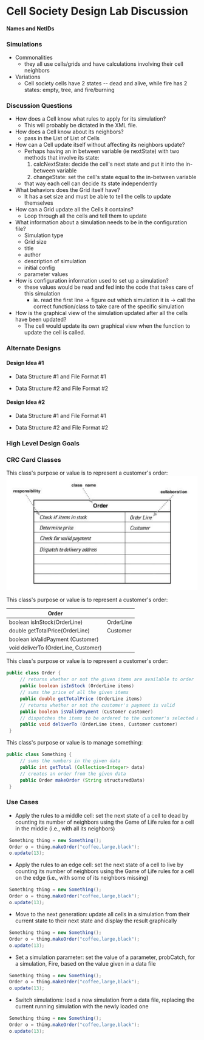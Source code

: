 # Cell Society Design Lab Discussion
#### Names and NetIDs


### Simulations

* Commonalities
  * they all use cells/grids and have calculations involving their cell neighbors 
* Variations
  * Cell society cells have 2 states -- dead and alive, while fire has 2 states: empty, tree, and
    fire/burning
  


### Discussion Questions

* How does a Cell know what rules to apply for its simulation?
  * This will probably be dictated in the XML file. 
* How does a Cell know about its neighbors?
  * pass in the List of List of Cells
* How can a Cell update itself without affecting its neighbors update?
  * Perhaps having an in between variable (ie nextState) with two methods that involve its state:
    1. calcNextState: decide the cell's next state and put it into the in-between variable
    2. changeState: set the cell's state equal to the in-between variable
  * that way each cell can decide its state independently
* What behaviors does the Grid itself have?
  * It has a set size and must be able to tell the cells to update themselves
* How can a Grid update all the Cells it contains?
  * Loop through all the cells and tell them to update
* What information about a simulation needs to be in the configuration file?
  * Simulation type
  * Grid size
  * title
  * author
  * description of simulation
  * initial config
  * parameter values
* How is configuration information used to set up a simulation?
  * these values would be read and fed into the code that takes care of this simulation
    * ie. read the first line -> figure out which simulation it is -> call the correct function/class
      to take care of the specific simulation
* How is the graphical view of the simulation updated after all the cells have been updated?
  * The cell would update its own graphical view when the function to update the cell is called.


### Alternate Designs

#### Design Idea #1

* Data Structure #1 and File Format #1

* Data Structure #2 and File Format #2


#### Design Idea #2

* Data Structure #1 and File Format #1

* Data Structure #2 and File Format #2



### High Level Design Goals



### CRC Card Classes

This class's purpose or value is to represent a customer's order:
![Order Class CRC Card](images/order_crc_card.png "Order Class")


This class's purpose or value is to represent a customer's order:

|Order| |
|---|---|
|boolean isInStock(OrderLine)         |OrderLine|
|double getTotalPrice(OrderLine)      |Customer|
|boolean isValidPayment (Customer)    | |
|void deliverTo (OrderLine, Customer) | |


This class's purpose or value is to represent a customer's order:
```java
public class Order {
     // returns whether or not the given items are available to order
     public boolean isInStock (OrderLine items)
     // sums the price of all the given items
     public double getTotalPrice (OrderLine items)
     // returns whether or not the customer's payment is valid
     public boolean isValidPayment (Customer customer)
     // dispatches the items to be ordered to the customer's selected address
     public void deliverTo (OrderLine items, Customer customer)
 }
 ```


This class's purpose or value is to manage something:
```java
public class Something {
     // sums the numbers in the given data
     public int getTotal (Collection<Integer> data)
	 // creates an order from the given data
     public Order makeOrder (String structuredData)
 }
```


### Use Cases

* Apply the rules to a middle cell: set the next state of a cell to dead by counting its number of neighbors using the Game of Life rules for a cell in the middle (i.e., with all its neighbors)
```java
 Something thing = new Something();
 Order o = thing.makeOrder("coffee,large,black");
 o.update(13);
```

* Apply the rules to an edge cell: set the next state of a cell to live by counting its number of neighbors using the Game of Life rules for a cell on the edge (i.e., with some of its neighbors missing)
```java
 Something thing = new Something();
 Order o = thing.makeOrder("coffee,large,black");
 o.update(13);
```

* Move to the next generation: update all cells in a simulation from their current state to their next state and display the result graphically
```java
 Something thing = new Something();
 Order o = thing.makeOrder("coffee,large,black");
 o.update(13);
```

* Set a simulation parameter: set the value of a parameter, probCatch, for a simulation, Fire, based on the value given in a data file
```java
 Something thing = new Something();
 Order o = thing.makeOrder("coffee,large,black");
 o.update(13);
```

* Switch simulations: load a new simulation from a data file, replacing the current running simulation with the newly loaded one
```java
 Something thing = new Something();
 Order o = thing.makeOrder("coffee,large,black");
 o.update(13);
```
